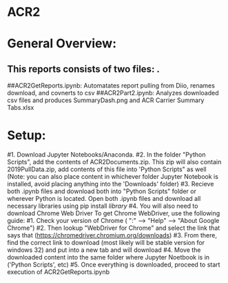 # ACR2

# General Overview:
## This reports consists of two files: . 
##ACR2GetReports.ipynb: Automatates report pulling from Diio, renames download, and covnerts to csv
##ACR2Part2.ipynb: Analyzes downloaded csv files and produces SummaryDash.png and ACR Carrier Summary Tabs.xlsx

# Setup:
#1. Download Jupyter Notebooks/Anaconda. 
#2. In the folder "Python Scripts", add the contents of ACR2Documents.zip. This zip will also contain 2019PullData.zip, add contents of this file into 'Python Scripts" as well (Note: you can also place content in whichever folder Jupyter Notebook is installed, avoid
placing anything into the 'Downloads' folder)
#3. Recieve both .ipynb files and download both into "Python Scripts" folder or wherever Python is located. Open both .ipynb files and download all necessary libraries using pip install *library*
#4. You will also need to download Chrome Web Driver To get Chrome WebDriver, use the following guide:
                #1. Check your version of Chrome ( ":" --> "Help" --> "About Google Chrome")
                #2. Then lookup "WebDriver for Chrome" and select the link that says that (https://chromedriver.chromium.org/downloads)
                #3. From there, find the correct link to download (most likely will be stable version for windows 32) and put into a new tab and will download 
                #4. Move the downloaded content into the same folder where Jupyter Noetbook is in ('Python Scripts', etc)
#5. Once everything is downloaded, proceed to start execution of ACR2GetReports.ipynb
